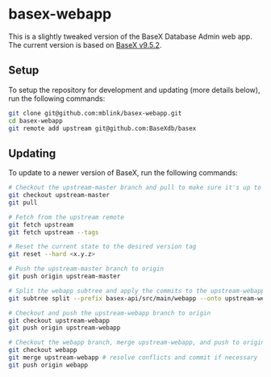 # basex-webapp

This is a slightly tweaked version of the BaseX Database Admin web app. The current version is based on [BaseX v9.5.2](https://github.com/BaseXdb/basex/9.5.2/master/basex-api/src/main/webapp).

## Setup

To setup the repository for development and updating (more details below), run the following commands:

```bash
git clone git@github.com:mblink/basex-webapp.git
cd basex-webapp
git remote add upstream git@github.com:BaseXdb/basex
```

## Updating

To update to a newer version of BaseX, run the following commands:

```bash
# Checkout the upstream-master branch and pull to make sure it's up to date
git checkout upstream-master
git pull

# Fetch from the upstream remote
git fetch upstream
git fetch upstream --tags

# Reset the current state to the desired version tag
git reset --hard <x.y.z>

# Push the upstream-master branch to origin
git push origin upstream-master

# Split the webapp subtree and apply the commits to the upstream-webapp branch
git subtree split --prefix basex-api/src/main/webapp --onto upstream-webapp -b upstream-webapp

# Checkout and push the upstream-webapp branch to origin
git checkout upstream-webapp
git push origin upstream-webapp

# Checkout the webapp branch, merge upstream-webapp, and push to origin
git checkout webapp
git merge upstream-webapp # resolve conflicts and commit if necessary
git push origin webapp
```
